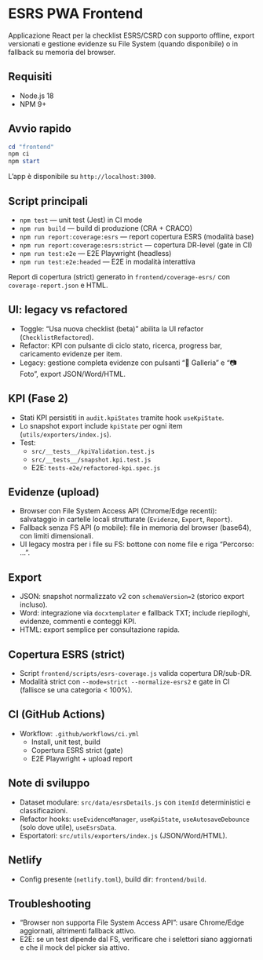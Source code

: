 # ESRS PWA Frontend

Applicazione React per la checklist ESRS/CSRD con supporto offline, export versionati e gestione evidenze su File System (quando disponibile) o in fallback su memoria del browser.

## Requisiti
- Node.js 18
- NPM 9+

## Avvio rapido
```powershell
cd "frontend"
npm ci
npm start
```
L’app è disponibile su `http://localhost:3000`.

## Script principali
- `npm test` — unit test (Jest) in CI mode
- `npm run build` — build di produzione (CRA + CRACO)
- `npm run report:coverage:esrs` — report copertura ESRS (modalità base)
- `npm run report:coverage:esrs:strict` — copertura DR-level (gate in CI)
- `npm run test:e2e` — E2E Playwright (headless)
- `npm run test:e2e:headed` — E2E in modalità interattiva

Report di copertura (strict) generato in `frontend/coverage-esrs/` con `coverage-report.json` e HTML.

## UI: legacy vs refactored
- Toggle: “Usa nuova checklist (beta)” abilita la UI refactor (`ChecklistRefactored`).
- Refactor: KPI con pulsante di ciclo stato, ricerca, progress bar, caricamento evidenze per item.
- Legacy: gestione completa evidenze con pulsanti “📁 Galleria” e “📷 Foto”, export JSON/Word/HTML.

## KPI (Fase 2)
- Stati KPI persistiti in `audit.kpiStates` tramite hook `useKpiState`.
- Lo snapshot export include `kpiState` per ogni item (`utils/exporters/index.js`).
- Test:
	- `src/__tests__/kpiValidation.test.js`
	- `src/__tests__/snapshot.kpi.test.js`
	- E2E: `tests-e2e/refactored-kpi.spec.js`

## Evidenze (upload)
- Browser con File System Access API (Chrome/Edge recenti): salvataggio in cartelle locali strutturate (`Evidenze`, `Export`, `Report`).
- Fallback senza FS API (o mobile): file in memoria del browser (base64), con limiti dimensionali.
- UI legacy mostra per i file su FS: bottone con nome file e riga “Percorso: …”.

## Export
- JSON: snapshot normalizzato v2 con `schemaVersion=2` (storico export incluso).
- Word: integrazione via `docxtemplater` e fallback TXT; include riepiloghi, evidenze, commenti e conteggi KPI.
- HTML: export semplice per consultazione rapida.

## Copertura ESRS (strict)
- Script `frontend/scripts/esrs-coverage.js` valida copertura DR/sub-DR.
- Modalità strict con `--mode=strict --normalize-esrs2` e gate in CI (fallisce se una categoria < 100%).

## CI (GitHub Actions)
- Workflow: `.github/workflows/ci.yml`
	- Install, unit test, build
	- Copertura ESRS strict (gate)
	- E2E Playwright + upload report

## Note di sviluppo
- Dataset modulare: `src/data/esrsDetails.js` con `itemId` deterministici e classificazioni.
- Refactor hooks: `useEvidenceManager`, `useKpiState`, `useAutosaveDebounce` (solo dove utile), `useEsrsData`.
- Esportatori: `src/utils/exporters/index.js` (JSON/Word/HTML).

## Netlify
- Config presente (`netlify.toml`), build dir: `frontend/build`.

## Troubleshooting
- “Browser non supporta File System Access API”: usare Chrome/Edge aggiornati, altrimenti fallback attivo.
- E2E: se un test dipende dal FS, verificare che i selettori siano aggiornati e che il mock del picker sia attivo.